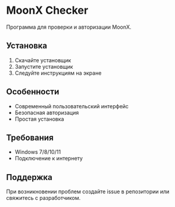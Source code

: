 # MoonX Checker

Программа для проверки и авторизации MoonX.

## Установка

1. Скачайте установщик
2. Запустите установщик
3. Следуйте инструкциям на экране

## Особенности

- Современный пользовательский интерфейс
- Безопасная авторизация
- Простая установка

## Требования

- Windows 7/8/10/11
- Подключение к интернету

## Поддержка

При возникновении проблем создайте issue в репозитории или свяжитесь с разработчиком.

